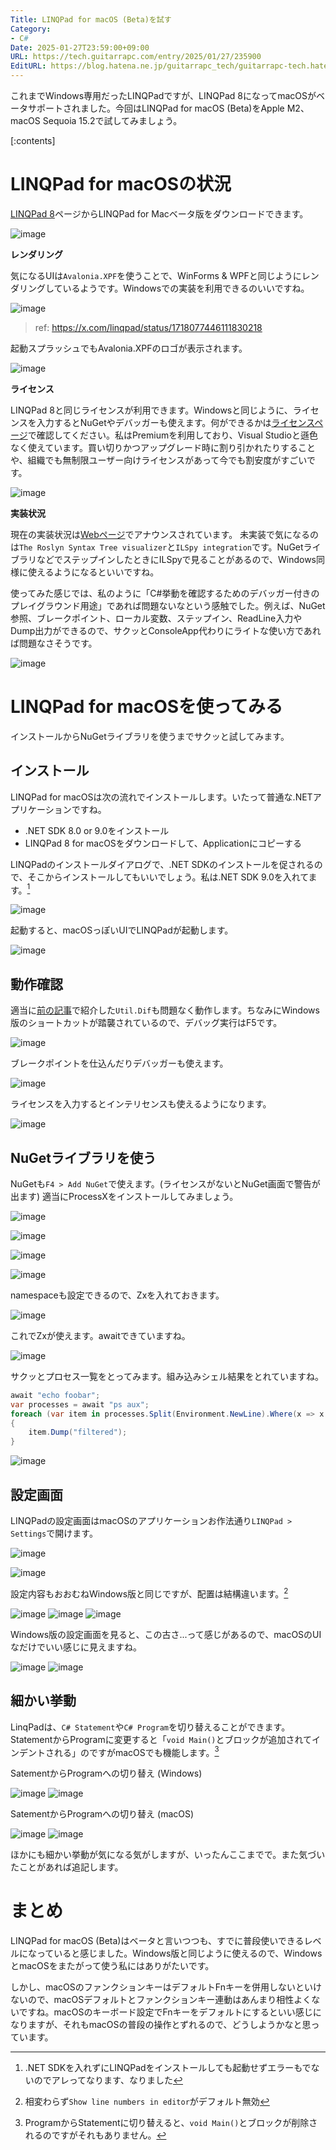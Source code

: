 ```yaml
---
Title: LINQPad for macOS (Beta)を試す
Category:
- C#
Date: 2025-01-27T23:59:00+09:00
URL: https://tech.guitarrapc.com/entry/2025/01/27/235900
EditURL: https://blog.hatena.ne.jp/guitarrapc_tech/guitarrapc-tech.hatenablog.com/atom/entry/6802418398324083024
---
```


これまでWindows専用だったLINQPadですが、LINQPad 8になってmacOSがベータサポートされました。今回はLINQPad for macOS (Beta)をApple M2、macOS Sequoia 15.2で試してみましょう。

[:contents]

# LINQPad for macOSの状況

[LINQPad 8](https://www.linqpad.net/LINQPad8.aspx)ページからLINQPad for Macベータ版をダウンロードできます。

![image](https://github.com/user-attachments/assets/353e7f31-f6e3-4df3-8dba-224a2c16b768)

**レンダリング**

気になるUIは`Avalonia.XPF`を使うことで、WinForms & WPFと同じようにレンダリングしているようです。Windowsでの実装を利用できるのいいですね。

![image](https://github.com/user-attachments/assets/9954e688-0ac7-4720-a5c0-7d1ee496198b)
> ref: https://x.com/linqpad/status/1718077446111830218

起動スプラッシュでもAvalonia.XPFのロゴが表示されます。

![image](https://github.com/user-attachments/assets/f38a2a51-237d-44ba-bd5b-311c0300a65c)

**ライセンス**

LINQPad 8と同じライセンスが利用できます。Windowsと同じように、ライセンスを入力するとNuGetやデバッガーも使えます。何ができるかは[ライセンスページ](https://www.linqpad.net/purchase.aspx)で確認してください。私はPremiumを利用しており、Visual Studioと遜色なく使えています。買い切りかつアップグレード時に割り引かれたりすることや、組織でも無制限ユーザー向けライセンスがあって今でも割安度がすごいです。

![image](https://github.com/user-attachments/assets/4b5ae61f-9456-4845-98b0-e26c23a37c93)

**実装状況**

現在の実装状況は[Webページ](https://www.linqpad.net/LINQPad8Mac.aspx)でアナウンスされています。
未実装で気になるのは`The Roslyn Syntax Tree visualizer`と`ILSpy integration`です。NuGetライブラリなどでステップインしたときにILSpyで見ることがあるので、Windows同様に使えるようになるといいですね。

使ってみた感じでは、私のように「C#挙動を確認するためのデバッガー付きのプレイグラウンド用途」であれば問題ないなという感触でした。例えば、NuGet参照、ブレークポイント、ローカル変数、ステップイン、ReadLine入力やDump出力ができるので、サクッとConsoleApp代わりにライトな使い方であれば問題なさそうです。

![image](https://github.com/user-attachments/assets/c0189ae2-fb4e-4b64-9e14-399693bb716b)

# LINQPad for macOSを使ってみる

インストールからNuGetライブラリを使うまでサクッと試してみます。

## インストール

LINQPad for macOSは次の流れでインストールします。いたって普通な.NETアプリケーションですね。

* .NET SDK 8.0 or 9.0をインストール
* LINQPad 8 for macOSをダウンロードして、Applicationにコピーする

LINQPadのインストールダイアログで、.NET SDKのインストールを促されるので、そこからインストールしてもいいでしょう。私は.NET SDK 9.0を入れてます。[^1]

![image](https://github.com/user-attachments/assets/0aea8665-b616-403c-b7d1-d5ed355c280f)

起動すると、macOSっぽいUIでLINQPadが起動します。

![image](https://github.com/user-attachments/assets/1cc5d3b1-02f8-4ec9-99b1-d7e140cbf2a3)

## 動作確認

適当に[前の記事](https://tech.guitarrapc.com/entry/2025/01/26/235900)で紹介した`Util.Dif`も問題なく動作します。ちなみにWindows版のショートカットが踏襲されているので、デバッグ実行はF5です。

![image](https://github.com/user-attachments/assets/b4930254-01d1-4f93-84f2-4ea7e9d965f5)

ブレークポイントを仕込んだりデバッガーも使えます。

![image](https://github.com/user-attachments/assets/e537fb2a-17a4-425a-8ed1-c00651a13338)

ライセンスを入力するとインテリセンスも使えるようになります。

![image](https://github.com/user-attachments/assets/fe227317-4fdb-4565-87f0-0ce7dbf1e03e)

## NuGetライブラリを使う

NuGetも`F4 > Add NuGet`で使えます。(ライセンスがないとNuGet画面で警告が出ます)
適当にProcessXをインストールしてみましょう。

![image](https://github.com/user-attachments/assets/0760b34c-f9f6-414b-ae6c-8d24e023ac41)

![image](https://github.com/user-attachments/assets/b7d57f30-00bc-453e-acef-20dfbfec7260)

![image](https://github.com/user-attachments/assets/3b70ec97-f4ee-4b69-aed8-4c5b84f5bad8)

![image](https://github.com/user-attachments/assets/7569a7e3-5fdc-406a-97fe-7115d32cfd0a)

namespaceも設定できるので、Zxを入れておきます。

![image](https://github.com/user-attachments/assets/b1abb728-8ef8-4db5-aa76-6ffc5564de23)

これでZxが使えます。awaitできていますね。

![image](https://github.com/user-attachments/assets/0d759433-0442-4a0e-8b1c-9e50c937bfbf)

サクッとプロセス一覧をとってみます。組み込みシェル結果をとれていますね。

```cs
await "echo foobar";
var processes = await "ps aux";
foreach (var item in processes.Split(Environment.NewLine).Where(x => x.Contains("LINQPad")))
{
	item.Dump("filtered");
}
```

![image](https://github.com/user-attachments/assets/3ea1639e-c24b-4bad-8c9e-f7a03c838b76)

## 設定画面

LINQPadの設定画面はmacOSのアプリケーションお作法通り`LINQPad > Settings`で開けます。

![image](https://github.com/user-attachments/assets/c42d241e-c7d8-4228-bd1a-aa6dc4bf7ba4)

![image](https://github.com/user-attachments/assets/1f949382-0689-4034-807f-70e5e96ad232)

設定内容もおおむねWindows版と同じですが、配置は結構違います。[^3]

![image](https://github.com/user-attachments/assets/ee60f488-aae5-493d-aad4-28d7fad31dff)
![image](https://github.com/user-attachments/assets/30845298-3a5f-404e-98fb-f0a07f114ff4)
![image](https://github.com/user-attachments/assets/ceeb427f-e1e3-44d8-b703-e71f0c30cd29)

Windows版の設定画面を見ると、この古さ...って感じがあるので、macOSのUIなだけでいい感じに見えますね。

![image](https://github.com/user-attachments/assets/c7b59a21-b79b-46c9-9e66-d4733d27a8a6)
![image](https://github.com/user-attachments/assets/f5595eac-c24d-41b2-be57-6d98d7415849)


## 細かい挙動

LinqPadは、`C# Statement`や`C# Program`を切り替えることができます。StatementからProgramに変更すると「`void Main()`とブロックが追加されてインデントされる」のですがmacOSでも機能します。[^2]

SatementからProgramへの切り替え (Windows)

![image](https://github.com/user-attachments/assets/432fe357-771d-4e76-b8ce-a7a73751d566)
![image](https://github.com/user-attachments/assets/dae410bb-1b3c-4dd0-9292-2be8c0de2a62)

SatementからProgramへの切り替え (macOS)

![image](https://github.com/user-attachments/assets/b60f0e64-2604-4e3a-8611-c8bd7aa5181d)
![image](https://github.com/user-attachments/assets/3246da8d-7aa6-407e-8f79-f412b390177c)

ほかにも細かい挙動が気になる気がしますが、いったんここまでで。また気づいたことがあれば追記します。

# まとめ

LINQPad for macOS (Beta)はベータと言いつつも、すでに普段使いできるレベルになっていると感じました。Windows版と同じように使えるので、WindowsとmacOSをまたがって使う私にはありがたいです。

しかし、macOSのファンクションキーはデフォルトFnキーを併用しないといけないので、macOSデフォルトとファンクションキー連動はあんまり相性よくないですね。macOSのキーボード設定でFnキーをデフォルトにするといい感じになりますが、それもmacOSの普段の操作とずれるので、どうしようかなと思っています。


[^1]: .NET SDKを入れずにLINQPadをインストールしても起動せずエラーもでないのでアレってなります、なりました
[^2]: ProgramからStatementに切り替えると、`void Main()`とブロックが削除されるのですがそれもありません。
[^3]: 相変わらず`Show line numbers in editor`がデフォルト無効

